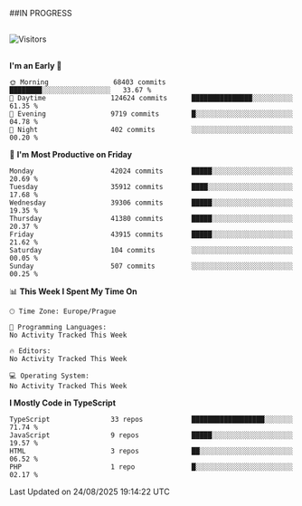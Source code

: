 ##IN PROGRESS
##
![Visitors](https://komarev.com/ghpvc/?username=petrbui&style=for-the-badge&label=Visitors+👀)



##
<!--
[![My GitHub stats](https://github-readme-stats.vercel.app/api?username=petrbui&theme=github_dark)](https://github.com/anuraghazra/github-readme-stats)

[![My wakatime stats](https://github-readme-stats.vercel.app/api/wakatime?username=petrbui&theme=github_dark)](https://github.com/anuraghazra/github-readme-stats)
-->
<!--START_SECTION:waka-->
**I'm an Early 🐤** 

```text
🌞 Morning                68403 commits       ████████░░░░░░░░░░░░░░░░░   33.67 % 
🌆 Daytime                124624 commits      ███████████████░░░░░░░░░░   61.35 % 
🌃 Evening                9719 commits        █░░░░░░░░░░░░░░░░░░░░░░░░   04.78 % 
🌙 Night                  402 commits         ░░░░░░░░░░░░░░░░░░░░░░░░░   00.20 % 
```
📅 **I'm Most Productive on Friday** 

```text
Monday                   42024 commits       █████░░░░░░░░░░░░░░░░░░░░   20.69 % 
Tuesday                  35912 commits       ████░░░░░░░░░░░░░░░░░░░░░   17.68 % 
Wednesday                39306 commits       █████░░░░░░░░░░░░░░░░░░░░   19.35 % 
Thursday                 41380 commits       █████░░░░░░░░░░░░░░░░░░░░   20.37 % 
Friday                   43915 commits       █████░░░░░░░░░░░░░░░░░░░░   21.62 % 
Saturday                 104 commits         ░░░░░░░░░░░░░░░░░░░░░░░░░   00.05 % 
Sunday                   507 commits         ░░░░░░░░░░░░░░░░░░░░░░░░░   00.25 % 
```


📊 **This Week I Spent My Time On** 

```text
🕑︎ Time Zone: Europe/Prague

💬 Programming Languages: 
No Activity Tracked This Week

🔥 Editors: 
No Activity Tracked This Week

💻 Operating System: 
No Activity Tracked This Week
```

**I Mostly Code in TypeScript** 

```text
TypeScript               33 repos            ██████████████████░░░░░░░   71.74 % 
JavaScript               9 repos             █████░░░░░░░░░░░░░░░░░░░░   19.57 % 
HTML                     3 repos             ██░░░░░░░░░░░░░░░░░░░░░░░   06.52 % 
PHP                      1 repo              █░░░░░░░░░░░░░░░░░░░░░░░░   02.17 % 
```




 Last Updated on 24/08/2025 19:14:22 UTC
<!--END_SECTION:waka-->
